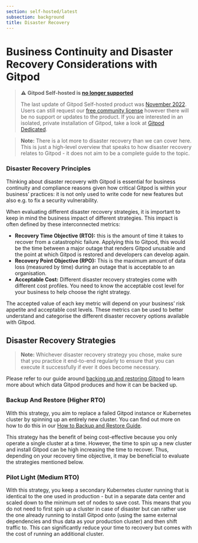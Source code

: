 ```yaml
---
section: self-hosted/latest
subsection: background
title: Disaster Recovery
---
```


<script context="module">
  export const prerender = true;
</script>

# Business Continuity and Disaster Recovery Considerations with Gitpod

> ⚠️ **Gitpod Self-hosted is [no longer supported](/blog/introducing-gitpod-dedicated)**
>
> The last update of Gitpod Self-hosted product was [November 2022](/changelog/november-self-hosted-release). Users can still request our [free community license](/community-license) however there will be no support or updates to the product. If you are interested in an isolated, private installation of Gitpod, take a look at [Gitpod Dedicated](/dedicated).

> **Note:** There is a lot more to disaster recovery than we can cover here. This is just a high-level overview that speaks to how disaster recovery relates to Gitpod - it does not aim to be a complete guide to the topic.

### Disaster Recovery Principles

Thinking about disaster recovery with Gitpod is essential for business continuity and compliance reasons given how critical Gitpod is within your business’ practices: it is not only used to write code for new features but also e.g. to fix a security vulnerability.

When evaluating different disaster recovery strategies, it is important to keep in mind the business impact of different strategies. This impact is often defined by these interconnected metrics:

- **Recovery Time Objective (RTO):** this is the amount of time it takes to recover from a catastrophic failure. Applying this to Gitpod, this would be the time between a major outage that renders Gitpod unusable and the point at which Gitpod is restored and developers can develop again.
- **Recovery Point Objective (RPO):** This is the maximum amount of data loss (measured by time) during an outage that is acceptable to an organisation.
- **Acceptable Cost:** Different disaster recovery strategies come with different cost profiles. You need to know the acceptable cost level for your business to help choose the right strategy.

The accepted value of each key metric will depend on your business’ risk appetite and acceptable cost levels. These metrics can be used to better understand and categorise the different disaster recovery options available with Gitpod.

## Disaster Recovery Strategies

> **Note:** Whichever disaster recovery strategy you chose, make sure that you practice it end-to-end regularly to ensure that you can execute it successfully if ever it does become necessary.

Please refer to our guide around [backing up and restoring Gitpod](backup-restore) to learn more about which data Gitpod produces and how it can be backed up.

### Backup And Restore (Higher RTO)

With this strategy, you aim to replace a failed Gitpod instance or Kubernetes cluster by spinning up an entirely new cluster. You can find out more on how to do this in our [How to Backup and Restore Guide](backup-restore).

This strategy has the benefit of being cost-effective because you only operate a single cluster at a time. However, the time to spin up a new cluster and install Gitpod can be high increasing the time to recover. Thus, depending on your recovery time objective, it may be beneficial to evaluate the strategies mentioned below.

### Pilot Light (Medium RTO)

With this strategy, you keep a secondary Kubernetes cluster running that is identical to the one used in production - but in a separate data center and scaled down to the minimum set of nodes to save cost. This means that you do not need to first spin up a cluster in case of disaster but can rather use the one already running to install Gitpod onto (using the same external dependencies and thus data as your production cluster) and then shift traffic to. This can significantly reduce your time to recovery but comes with the cost of running an additional cluster.
